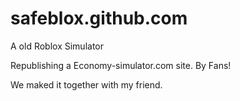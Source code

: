 # safeblox.github.com
A old Roblox Simulator

Republishing a Economy-simulator.com site. By Fans!

We maked it together with my friend.
